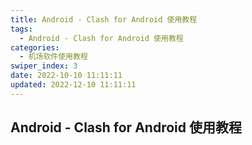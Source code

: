 ```yaml
---
title: Android - Clash for Android 使用教程
tags:
  - Android - Clash for Android 使用教程
categories:
  - 机场软件使用教程
swiper_index: 3
date: 2022-10-10 11:11:11
updated: 2022-12-10 11:11:11
---
```

## Android - Clash for Android 使用教程
